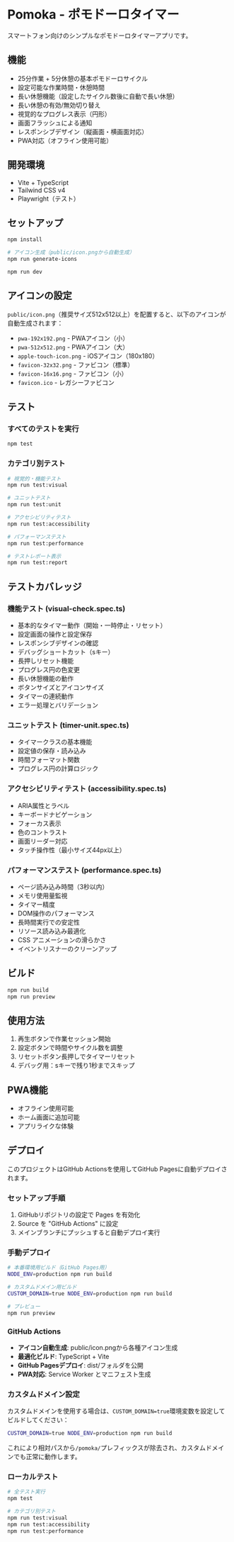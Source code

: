 # Pomoka - ポモドーロタイマー

スマートフォン向けのシンプルなポモドーロタイマーアプリです。

## 機能

- 25分作業 + 5分休憩の基本ポモドーロサイクル
- 設定可能な作業時間・休憩時間
- 長い休憩機能（設定したサイクル数後に自動で長い休憩）
- 長い休憩の有効/無効切り替え
- 視覚的なプログレス表示（円形）
- 画面フラッシュによる通知
- レスポンシブデザイン（縦画面・横画面対応）
- PWA対応（オフライン使用可能）

## 開発環境

- Vite + TypeScript
- Tailwind CSS v4
- Playwright（テスト）

## セットアップ

```bash
npm install

# アイコン生成（public/icon.pngから自動生成）
npm run generate-icons

npm run dev
```

## アイコンの設定

`public/icon.png`（推奨サイズ512x512以上）を配置すると、以下のアイコンが自動生成されます：

- `pwa-192x192.png` - PWAアイコン（小）
- `pwa-512x512.png` - PWAアイコン（大）  
- `apple-touch-icon.png` - iOSアイコン（180x180）
- `favicon-32x32.png` - ファビコン（標準）
- `favicon-16x16.png` - ファビコン（小）
- `favicon.ico` - レガシーファビコン

## テスト

### すべてのテストを実行
```bash
npm test
```

### カテゴリ別テスト
```bash
# 視覚的・機能テスト
npm run test:visual

# ユニットテスト
npm run test:unit

# アクセシビリティテスト
npm run test:accessibility

# パフォーマンステスト
npm run test:performance

# テストレポート表示
npm run test:report
```

## テストカバレッジ

### 機能テスト (visual-check.spec.ts)
- 基本的なタイマー動作（開始・一時停止・リセット）
- 設定画面の操作と設定保存
- レスポンシブデザインの確認
- デバッグショートカット（sキー）
- 長押しリセット機能
- プログレス円の色変更
- 長い休憩機能の動作
- ボタンサイズとアイコンサイズ
- タイマーの連続動作
- エラー処理とバリデーション

### ユニットテスト (timer-unit.spec.ts)
- タイマークラスの基本機能
- 設定値の保存・読み込み
- 時間フォーマット関数
- プログレス円の計算ロジック

### アクセシビリティテスト (accessibility.spec.ts)
- ARIA属性とラベル
- キーボードナビゲーション
- フォーカス表示
- 色のコントラスト
- 画面リーダー対応
- タッチ操作性（最小サイズ44px以上）

### パフォーマンステスト (performance.spec.ts)
- ページ読み込み時間（3秒以内）
- メモリ使用量監視
- タイマー精度
- DOM操作のパフォーマンス
- 長時間実行での安定性
- リソース読み込み最適化
- CSS アニメーションの滑らかさ
- イベントリスナーのクリーンアップ

## ビルド

```bash
npm run build
npm run preview
```

## 使用方法

1. 再生ボタンで作業セッション開始
2. 設定ボタンで時間やサイクル数を調整
3. リセットボタン長押しでタイマーリセット
4. デバッグ用：sキーで残り1秒までスキップ

## PWA機能

- オフライン使用可能
- ホーム画面に追加可能
- アプリライクな体験

## デプロイ

このプロジェクトはGitHub Actionsを使用してGitHub Pagesに自動デプロイされます。

### セットアップ手順

1. GitHubリポジトリの設定で Pages を有効化
2. Source を "GitHub Actions" に設定
3. メインブランチにプッシュすると自動デプロイ実行

### 手動デプロイ

```bash
# 本番環境用ビルド（GitHub Pages用）
NODE_ENV=production npm run build

# カスタムドメイン用ビルド
CUSTOM_DOMAIN=true NODE_ENV=production npm run build

# プレビュー
npm run preview
```

### GitHub Actions

- **アイコン自動生成**: public/icon.pngから各種アイコン生成
- **最適化ビルド**: TypeScript + Vite
- **GitHub Pagesデプロイ**: dist/フォルダを公開
- **PWA対応**: Service Worker とマニフェスト生成

### カスタムドメイン設定

カスタムドメインを使用する場合は、`CUSTOM_DOMAIN=true`環境変数を設定してビルドしてください：

```bash
CUSTOM_DOMAIN=true NODE_ENV=production npm run build
```

これにより相対パスから`/pomoka/`プレフィックスが除去され、カスタムドメインでも正常に動作します。

### ローカルテスト

```bash
# 全テスト実行
npm test

# カテゴリ別テスト  
npm run test:visual
npm run test:accessibility
npm run test:performance
```